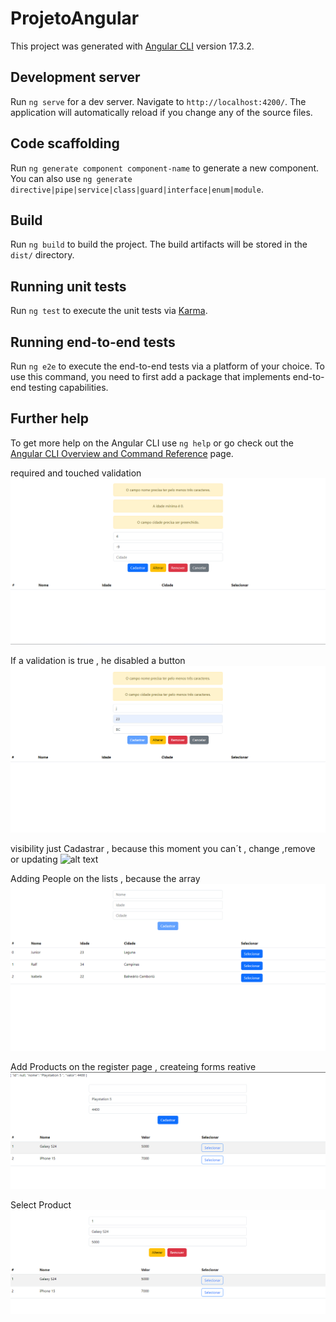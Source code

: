 # ProjetoAngular

This project was generated with [Angular CLI](https://github.com/angular/angular-cli) version 17.3.2.

## Development server

Run `ng serve` for a dev server. Navigate to `http://localhost:4200/`. The application will automatically reload if you change any of the source files.

## Code scaffolding

Run `ng generate component component-name` to generate a new component. You can also use `ng generate directive|pipe|service|class|guard|interface|enum|module`.

## Build

Run `ng build` to build the project. The build artifacts will be stored in the `dist/` directory.

## Running unit tests

Run `ng test` to execute the unit tests via [Karma](https://karma-runner.github.io).

## Running end-to-end tests

Run `ng e2e` to execute the end-to-end tests via a platform of your choice. To use this command, you need to first add a package that implements end-to-end testing capabilities.

## Further help

To get more help on the Angular CLI use `ng help` or go check out the [Angular CLI Overview and Command Reference](https://angular.io/cli) page.

required and touched validation
![alt text](<Tabela cadastro e lista. validacoes.png>)



If a validation is true , he disabled a button
![alt text](<Validacao botao desabelita .png>)



visibility just Cadastrar , because this moment you can´t , change ,remove or updating
![alt text](<visibilidade só do Cadastro.png>)


Adding People on the lists , because the array
![alt text](<Listagem de Pessoas , adicionando .png>)


Add Products on the register page , createing forms reative
![alt text](<Tela Inicial Criando Produto.png>)


Select Product 
![alt text](<Seleciona Produto.png>)